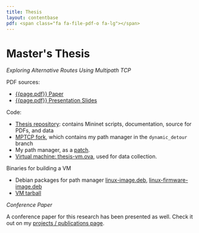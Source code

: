 ```yaml
---
title: Thesis
layout: contentbase
pdf: <span class="fa fa-file-pdf-o fa-lg"></span>
---
```

Master's Thesis
===============

*Exploring Alternative Routes Using Multipath TCP*

PDF sources:

- [{{page.pdf}} Paper](/papers/thesis.pdf)
- [{{page.pdf}} Presentation Slides](/papers/thesis-slides-plain.pdf)

Code:

- [Thesis repository](https://github.com/brenns10/thesis): contains Mininet
  scripts, documentation, source for PDFs, and data
- [MPTCP fork](https://github.com/brenns10/mptcp), which contains my path
  manager in the `dynamic_detour` branch
- My path manager, as a [patch](/downloads/path-manager.patch).
- [Virtual machine: thesis-vm.ova](/downloads/thesis-vm.ova), used for data
  collection.

Binaries for building a VM

- Debian packages for path manager
  [linux-image.deb](/downloads/linux-image.deb),
  [linux-firmware-image.deb](/downloads/linux-firmware-image.deb)
- [VM tarball](/downloads/vm.tar)

*Conference Paper*

A conference paper for this research has been presented as well. Check it out on
my [projects / publications page](/projects/).
